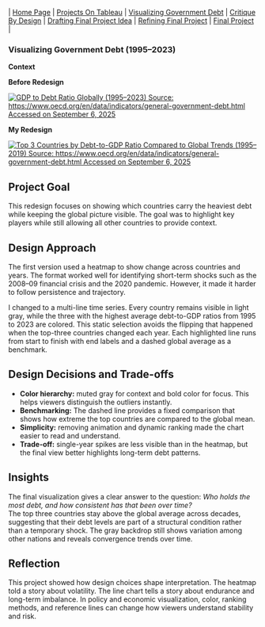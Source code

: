 | [Home Page](https://sr2-sabi.github.io/Sabrina-Rodriguez-Portfolio/) | [Projects On Tableau](https://sr2-sabi.github.io/Sabrina-Rodriguez-Portfolio/dataviz-examples) | [Visualizing Government Debt](https://sr2-sabi.github.io/Sabrina-Rodriguez-Portfolio/visualizing-government-debt) | [Critique By Design](https://sr2-sabi.github.io/Sabrina-Rodriguez-Portfolio/critique-by-design) | [Drafting Final Project Idea](https://sr2-sabi.github.io/Sabrina-Rodriguez-Portfolio/final-project-part-one) | [Refining Final Project](https://sr2-sabi.github.io/Sabrina-Rodriguez-Portfolio/final-project-part-two) | [Final Project](https://sr2-sabi.github.io/Sabrina-Rodriguez-Portfolio/final-project-part-three) |

### Visualizing Government Debt (1995–2023)

**Context**

**Before Redesign**

<div class='tableauPlaceholder' id='viz1760144444464' style='position: relative'>
  <noscript>
    <a href='#'>
      <img alt='GDP to Debt Ratio Globally (1995–2023) Source: https://www.oecd.org/en/data/indicators/general-government-debt.html Accessed on September 6, 2025' 
           src='https://public.tableau.com/static/images/GD/GDPtoDebtRatioGlobally1995-2023/GDPtoDebtRatioGlobally1995-2023/1_rss.png' 
           style='border: none' />
    </a>
  </noscript>
  <object class='tableauViz' style='display:none;'>
    <param name='host_url' value='https%3A%2F%2Fpublic.tableau.com%2F' /> 
    <param name='embed_code_version' value='3' /> 
    <param name='site_root' value='' />
    <param name='name' value='GDPtoDebtRatioGlobally1995-2023/GDPtoDebtRatioGlobally1995-2023' />
    <param name='tabs' value='no' />
    <param name='toolbar' value='yes' />
    <param name='static_image' value='https://public.tableau.com/static/images/GD/GDPtoDebtRatioGlobally1995-2023/GDPtoDebtRatioGlobally1995-2023/1.png' />
    <param name='animate_transition' value='yes' />
    <param name='display_static_image' value='yes' />
    <param name='display_spinner' value='yes' />
    <param name='display_overlay' value='yes' />
    <param name='display_count' value='yes' />
    <param name='language' value='en-US' />
    <param name='filter' value='publish=yes' />
  </object>
</div>
<script type='text/javascript'>
  var divElement = document.getElementById('viz1760144444464');
  var vizElement = divElement.getElementsByTagName('object')[0];
  vizElement.style.width='100%';
  vizElement.style.height=(divElement.offsetWidth*0.75)+'px';
  var scriptElement = document.createElement('script');
  scriptElement.src = 'https://public.tableau.com/javascripts/api/viz_v1.js';
  vizElement.parentNode.insertBefore(scriptElement, vizElement);
</script>

**My Redesign**

<div class='tableauPlaceholder' id='viz1760144559211' style='position: relative'>
  <noscript>
    <a href='#'>
      <img alt='Top 3 Countries by Debt-to-GDP Ratio Compared to Global Trends (1995–2019) Source: https://www.oecd.org/en/data/indicators/general-government-debt.html Accessed on September 6, 2025' 
           src='https://public.tableau.com/static/images/To/Top3CountriesbyDebt-to-GDPRatioComparedtoGlobalTrends19952019/Top3CountriesbyDebt-to-GDPRatioComparedtoGlobalTrends19952019/1_rss.png' 
           style='border: none' />
    </a>
  </noscript>
  <object class='tableauViz' style='display:none;'>
    <param name='host_url' value='https%3A%2F%2Fpublic.tableau.com%2F' /> 
    <param name='embed_code_version' value='3' /> 
    <param name='site_root' value='' />
    <param name='name' value='Top3CountriesbyDebt-to-GDPRatioComparedtoGlobalTrends19952019/Top3CountriesbyDebt-to-GDPRatioComparedtoGlobalTrends19952019' />
    <param name='tabs' value='no' />
    <param name='toolbar' value='yes' />
    <param name='static_image' value='https://public.tableau.com/static/images/To/Top3CountriesbyDebt-to-GDPRatioComparedtoGlobalTrends19952019/Top3CountriesbyDebt-to-GDPRatioComparedtoGlobalTrends19952019/1.png' />
    <param name='animate_transition' value='yes' />
    <param name='display_static_image' value='yes' />
    <param name='display_spinner' value='yes' />
    <param name='display_overlay' value='yes' />
    <param name='display_count' value='yes' />
    <param name='language' value='en-US' />
    <param name='filter' value='publish=yes' />
  </object>
</div>
<script type='text/javascript'>
  var divElement = document.getElementById('viz1760144559211');
  var vizElement = divElement.getElementsByTagName('object')[0];
  vizElement.style.width='100%';
  vizElement.style.height=(divElement.offsetWidth*0.75)+'px';
  var scriptElement = document.createElement('script');
  scriptElement.src = 'https://public.tableau.com/javascripts/api/viz_v1.js';
  vizElement.parentNode.insertBefore(scriptElement, vizElement);
</script>

## Project Goal
This redesign focuses on showing which countries carry the heaviest debt while keeping the global picture visible. The goal was to highlight key players while still allowing all other countries to provide context.

## Design Approach
The first version used a heatmap to show change across countries and years. The format worked well for identifying short-term shocks such as the 2008–09 financial crisis and the 2020 pandemic. However, it made it harder to follow persistence and trajectory.

I changed to a multi-line time series. Every country remains visible in light gray, while the three with the highest average debt-to-GDP ratios from 1995 to 2023 are colored. This static selection avoids the flipping that happened when the top-three countries changed each year. Each highlighted line runs from start to finish with end labels and a dashed global average as a benchmark.

## Design Decisions and Trade-offs
- **Color hierarchy:** muted gray for context and bold color for focus. This helps viewers distinguish the outliers instantly.  
- **Benchmarking:** The dashed line provides a fixed comparison that shows how extreme the top countries are compared to the global mean.  
- **Simplicity:** removing animation and dynamic ranking made the chart easier to read and understand.  
- **Trade-off:** single-year spikes are less visible than in the heatmap, but the final view better highlights long-term debt patterns.

## Insights
The final visualization gives a clear answer to the question: *Who holds the most debt, and how consistent has that been over time?*  
The top three countries stay above the global average across decades, suggesting that their debt levels are part of a structural condition rather than a temporary shock. The gray backdrop still shows variation among other nations and reveals convergence trends over time.

## Reflection
This project showed how design choices shape interpretation. The heatmap told a story about volatility. The line chart tells a story about endurance and long-term imbalance. In policy and economic visualization, color, ranking methods, and reference lines can change how viewers understand stability and risk.
